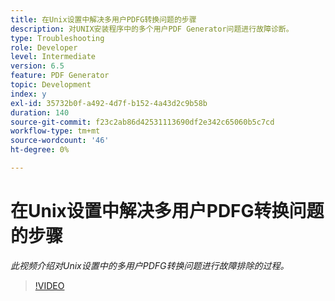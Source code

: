 ```yaml
---
title: 在Unix设置中解决多用户PDFG转换问题的步骤
description: 对UNIX安装程序中的多个用户PDF Generator问题进行故障诊断。
type: Troubleshooting
role: Developer
level: Intermediate
version: 6.5
feature: PDF Generator
topic: Development
index: y
exl-id: 35732b0f-a492-4d7f-b152-4a43d2c9b58b
duration: 140
source-git-commit: f23c2ab86d42531113690df2e342c65060b5c7cd
workflow-type: tm+mt
source-wordcount: '46'
ht-degree: 0%

---
```



# 在Unix设置中解决多用户PDFG转换问题的步骤

*此视频介绍对Unix设置中的多用户PDFG转换问题进行故障排除的过程。*

>[!VIDEO](https://video.tv.adobe.com/v/335549?quality=12&learn=on)
